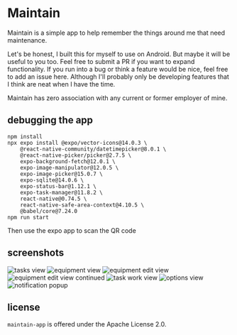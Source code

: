 # Maintain

Maintain is a simple app to help remember the things around me that need maintenance. 

Let's be honest, I built this for myself to use on Android. But maybe it will be useful
to you too. Feel free to submit a PR if you want to expand functionality. If you run 
into a bug or think a feature would be nice, feel free to add an issue here. Although 
I'll probably only be developing features that I think are neat when I have the time.

Maintain has zero association 
with any current or former employer of mine.

## debugging the app

    npm install
    npx expo install @expo/vector-icons@14.0.3 \
        @react-native-community/datetimepicker@8.0.1 \
        @react-native-picker/picker@2.7.5 \
        expo-background-fetch@12.0.1 \
        expo-image-manipulator@12.0.5 \
        expo-image-picker@15.0.7 \
        expo-sqlite@14.0.6 \
        expo-status-bar@1.12.1 \
        expo-task-manager@11.8.2 \
        react-native@0.74.5 \
        react-native-safe-area-context@4.10.5 \
        @babel/core@7.24.0
    npm run start


Then use the expo app to scan the QR code

## screenshots
![tasks view](screenshots/tasks.jpg)
![equipment view](screenshots/equipment.jpg)
![equipment edit view](screenshots/el-camino.jpg)
![equipment edit view continued](screenshots/el-camino-2.jpg)
![task work view](screenshots/task.jpg)
![options view](screenshots/options.jpg)
![notification popup](screenshots/notification.jpg)


## license

`maintain-app` is offered under the Apache License 2.0.
